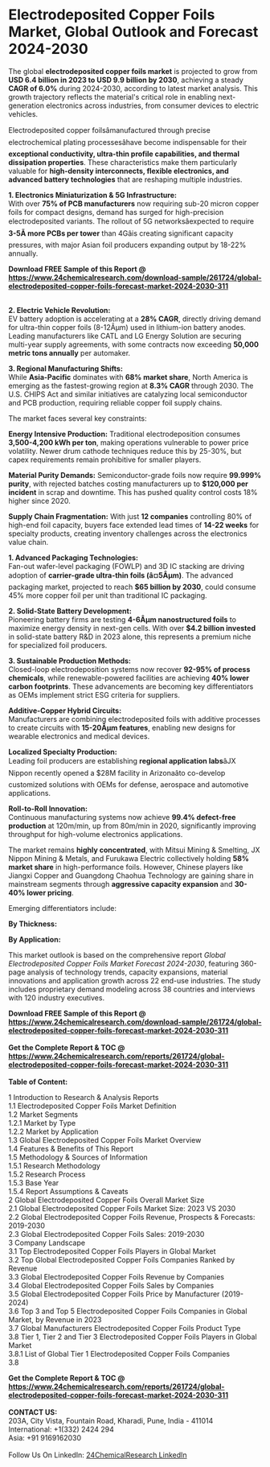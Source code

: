 <h1>Electrodeposited Copper Foils Market, Global Outlook and Forecast 2024-2030</h1><p>The global <strong>electrodeposited copper foils market</strong> is projected to grow from <strong>USD 6.4 billion in 2023 to USD 9.9 billion by 2030</strong>, achieving a steady <strong>CAGR of 6.0%</strong> during 2024-2030, according to latest market analysis. This growth trajectory reflects the material's critical role in enabling next-generation electronics across industries, from consumer devices to electric vehicles.</p><p>Electrodeposited copper foilsâmanufactured through precise electrochemical plating processesâhave become indispensable for their <strong>exceptional conductivity, ultra-thin profile capabilities, and thermal dissipation properties</strong>. These characteristics make them particularly valuable for <strong>high-density interconnects, flexible electronics, and advanced battery technologies</strong> that are reshaping multiple industries.</p><p><strong>1. Electronics Miniaturization &amp; 5G Infrastructure:</strong><br>
With over <strong>75% of PCB manufacturers</strong> now requiring sub-20 micron copper foils for compact designs, demand has surged for high-precision electrodeposited variants. The rollout of 5G networksâexpected to require <strong>3-5Ã more PCBs per tower</strong> than 4Gâis creating significant capacity pressures, with major Asian foil producers expanding output by 18-22% annually.</p><div><b>Download FREE Sample of this Report @ 
            <a href="https://www.24chemicalresearch.com/download-sample/261724/global-electrodeposited-copper-foils-forecast-market-2024-2030-311">
            https://www.24chemicalresearch.com/download-sample/261724/global-electrodeposited-copper-foils-forecast-market-2024-2030-311</a></b></div><br><p><strong>2. Electric Vehicle Revolution:</strong><br>
EV battery adoption is accelerating at a <strong>28% CAGR</strong>, directly driving demand for ultra-thin copper foils (8-12Âµm) used in lithium-ion battery anodes. Leading manufacturers like CATL and LG Energy Solution are securing multi-year supply agreements, with some contracts now exceeding <strong>50,000 metric tons annually</strong> per automaker.</p><p><strong>3. Regional Manufacturing Shifts:</strong><br>
While <strong>Asia-Pacific</strong> dominates with <strong>68% market share</strong>, North America is emerging as the fastest-growing region at <strong>8.3% CAGR</strong> through 2030. The U.S. CHIPS Act and similar initiatives are catalyzing local semiconductor and PCB production, requiring reliable copper foil supply chains.</p><p>The market faces several key constraints:</p><p><strong>Energy Intensive Production:</strong> Traditional electrodeposition consumes <strong>3,500-4,200 kWh per ton</strong>, making operations vulnerable to power price volatility. Newer drum cathode techniques reduce this by 25-30%, but capex requirements remain prohibitive for smaller players.</p><p><strong>Material Purity Demands:</strong> Semiconductor-grade foils now require <strong>99.999% purity</strong>, with rejected batches costing manufacturers up to <strong>$120,000 per incident</strong> in scrap and downtime. This has pushed quality control costs 18% higher since 2020.</p><p><strong>Supply Chain Fragmentation:</strong> With just <strong>12 companies</strong> controlling 80% of high-end foil capacity, buyers face extended lead times of <strong>14-22 weeks</strong> for specialty products, creating inventory challenges across the electronics value chain.</p><p><strong>1. Advanced Packaging Technologies:</strong><br>
Fan-out wafer-level packaging (FOWLP) and 3D IC stacking are driving adoption of <strong>carrier-grade ultra-thin foils (â¤5Âµm)</strong>. The advanced packaging market, projected to reach <strong>$65 billion by 2030</strong>, could consume 45% more copper foil per unit than traditional IC packaging.</p><p><strong>2. Solid-State Battery Development:</strong><br>
Pioneering battery firms are testing <strong>4-6Âµm nanostructured foils</strong> to maximize energy density in next-gen cells. With over <strong>$4.2 billion invested</strong> in solid-state battery R&amp;D in 2023 alone, this represents a premium niche for specialized foil producers.</p><p><strong>3. Sustainable Production Methods:</strong><br>
Closed-loop electrodeposition systems now recover <strong>92-95% of process chemicals</strong>, while renewable-powered facilities are achieving <strong>40% lower carbon footprints</strong>. These advancements are becoming key differentiators as OEMs implement strict ESG criteria for suppliers.</p><p><strong>Additive-Copper Hybrid Circuits:</strong><br>
    Manufacturers are combining electrodeposited foils with additive processes to create circuits with <strong>15-20Âµm features</strong>, enabling new designs for wearable electronics and medical devices.</p><p><strong>Localized Specialty Production:</strong><br>
    Leading foil producers are establishing <strong>regional application labs</strong>âJX Nippon recently opened a $28M facility in Arizonaâto co-develop customized solutions with OEMs for defense, aerospace and automotive applications.</p><p><strong>Roll-to-Roll Innovation:</strong><br>
    Continuous manufacturing systems now achieve <strong>99.4% defect-free production</strong> at 120m/min, up from 80m/min in 2020, significantly improving throughput for high-volume electronics applications.</p><p>The market remains <strong>highly concentrated</strong>, with Mitsui Mining &amp; Smelting, JX Nippon Mining &amp; Metals, and Furukawa Electric collectively holding <strong>58% market share</strong> in high-performance foils. However, Chinese players like Jiangxi Copper and Guangdong Chaohua Technology are gaining share in mainstream segments through <strong>aggressive capacity expansion</strong> and <strong>30-40% lower pricing</strong>.</p><p>Emerging differentiators include:</p><p><strong>By Thickness:</strong></p><p><strong>By Application:</strong></p><p>This market outlook is based on the comprehensive report <em>Global Electrodeposited Copper Foils Market Forecast 2024-2030</em>, featuring 360-page analysis of technology trends, capacity expansions, material innovations and application growth across 22 end-use industries. The study includes proprietary demand modeling across 38 countries and interviews with 120 industry executives.</p><div><b>Download FREE Sample of this Report @ 
            <a href="https://www.24chemicalresearch.com/download-sample/261724/global-electrodeposited-copper-foils-forecast-market-2024-2030-311">
            https://www.24chemicalresearch.com/download-sample/261724/global-electrodeposited-copper-foils-forecast-market-2024-2030-311</a></b></div><br><div><b>Get the Complete Report & TOC @ 
            <a href="https://www.24chemicalresearch.com/reports/261724/global-electrodeposited-copper-foils-forecast-market-2024-2030-311">
            https://www.24chemicalresearch.com/reports/261724/global-electrodeposited-copper-foils-forecast-market-2024-2030-311</a></b></div><br>
            <b>Table of Content:</b><p>1 Introduction to Research & Analysis Reports<br />
    1.1 Electrodeposited Copper Foils Market Definition<br />
    1.2 Market Segments<br />
        1.2.1 Market by Type<br />
        1.2.2 Market by Application<br />
    1.3 Global Electrodeposited Copper Foils Market Overview<br />
    1.4 Features & Benefits of This Report<br />
    1.5 Methodology & Sources of Information<br />
        1.5.1 Research Methodology<br />
        1.5.2 Research Process<br />
        1.5.3 Base Year<br />
        1.5.4 Report Assumptions & Caveats<br />
2 Global Electrodeposited Copper Foils Overall Market Size<br />
    2.1 Global Electrodeposited Copper Foils Market Size: 2023 VS 2030<br />
    2.2 Global Electrodeposited Copper Foils Revenue, Prospects & Forecasts: 2019-2030<br />
    2.3 Global Electrodeposited Copper Foils Sales: 2019-2030<br />
3 Company Landscape<br />
    3.1 Top Electrodeposited Copper Foils Players in Global Market<br />
    3.2 Top Global Electrodeposited Copper Foils Companies Ranked by Revenue<br />
    3.3 Global Electrodeposited Copper Foils Revenue by Companies<br />
    3.4 Global Electrodeposited Copper Foils Sales by Companies<br />
    3.5 Global Electrodeposited Copper Foils Price by Manufacturer (2019-2024)<br />
    3.6 Top 3 and Top 5 Electrodeposited Copper Foils Companies in Global Market, by Revenue in 2023<br />
    3.7 Global Manufacturers Electrodeposited Copper Foils Product Type<br />
    3.8 Tier 1, Tier 2 and Tier 3 Electrodeposited Copper Foils Players in Global Market<br />
        3.8.1 List of Global Tier 1 Electrodeposited Copper Foils Companies<br />
        3.8</p><div><b>Get the Complete Report & TOC @ 
            <a href="https://www.24chemicalresearch.com/reports/261724/global-electrodeposited-copper-foils-forecast-market-2024-2030-311">
            https://www.24chemicalresearch.com/reports/261724/global-electrodeposited-copper-foils-forecast-market-2024-2030-311</a></b></div><br><b>CONTACT US:</b><br>
            203A, City Vista, Fountain Road, Kharadi, Pune, India - 411014<br>
            International: +1(332) 2424 294<br>
            Asia: +91 9169162030 <br><br>
            Follow Us On LinkedIn: <a href="https://www.linkedin.com/company/24chemicalresearch/">24ChemicalResearch LinkedIn</a>